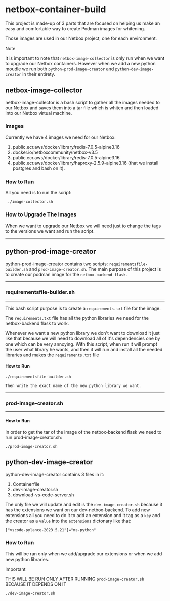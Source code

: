 # netbox-container-build
This project is made-up of 3 parts that are focused on helping us make an easy and comfortable way to create Podman images for whitening.

Those images are used in our Netbox project, one for each environment.

> [!NOTE]
> It is important to note that 
> `netbox-image-collector` is only run when we  want to upgrade our Netbox containers.
> However when we add a new python moudle we run both `python-prod-image-creator` and `python-dev-image-creator` in their entirety.


 ## netbox-image-collector

 netbox-image-collector is a bash script to gather all the images needed to our Netbox and saves them into a tar file which is whiten and then loaded into our Netbox virtual machine.

### Images
Currently we have 4 images we need for our Netbox:
1. public.ecr.aws/docker/library/redis-7.0.5-alpine3.16
2. docker.io/netboxcommunity/netbox-v3.5
3. public.ecr.aws/docker/library/redis-7.0.5-alpine3.16
4. public.ecr.aws/docker/library/haproxy-2.5.9-alpine3.16 (that we install postgres and bash on it).


### How to Run


 All you need is to run the script:
```
 ./image-collector.sh
```

### How to Upgrade The Images

When we want to upgrade our Netbox we will need just to change the tags to the versions we want and run the script.

------------------

## python-prod-image-creator
python-prod-image-creator contains two scripts: `requirementsfile-builder.sh` and `prod-image-creator.sh`.
The main purpose of this project is to create our podman image for the `netbox-backend flask`.

----
### requirementsfile-builder.sh
----

This bash script purpose is to create a `requirements.txt` file for the image.

The `requirements.txt` file has all the python libraries we need for the netbox-backend flask to work.

Whenever we want a new python library we don't want to download it just like that because we will need to download all of it's dependencies one by one which can be very annoying.
With this script, when run it will prompt the user what library he wants, and then it will run and install all the needed libraries and makes the `requirements.txt` file

#### How to Run

```
./requirementsfile-builder.sh

Then write the exact name of the new python library we want.
```

---

### prod-image-creator.sh

---

#### How to Run


In order to get the tar of the image of the netbox-backend flask we need to run prod-image-creator.sh:

```
./prod-image-creator.sh
```

## python-dev-image-creator

python-dev-image-creator contains 3 files in it:
1. Containerfile
2. dev-image-creator.sh
3. download-vs-code-server.sh

The only file we will update and edit is the `dev-image-creator.sh` because it has the extensions we want on our dev-netbox-backend.
To add new extensions all you need to do it to add an extension and it tag as a `key` and the creator as a `value` into the `extensions` dictonary like that:
```
["vscode-pylance-2023.5.21"]="ms-python"
```

### How to Run

This will be ran only when we add/upgrade our extensions or when we add new python libraries.

> [!IMPORTANT]
> THIS WILL BE RUN ONLY AFTER RUNNING `prod-image-creator.sh` BECAUSE IT DEPENDS ON IT

```
./dev-image-creator.sh
```





